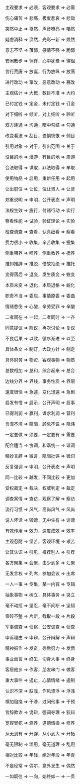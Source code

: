 主观要求 => 必须，客观要求 => 必需

伤心痛苦 => 悲痛，极度悲哀 => 悲恸

突然中止 => 戛然，声音嘹亮 => 噶然

疑虑消释 => 涣然，光彩一新 => 焕然

意志不坚 => 薄弱，感情不强 => 脆弱

安闲散步 => 徜徉，心中犹豫 => 徘徊

言行荒唐 => 放诞，行为放纵 => 放荡

进行改动 => 窜改，恶意改动 => 篡改

主观估计 => 大概，数目不准 => 大约

已付定钱 => 定金，未付定钱 => 订金

对下细听 => 倾听，对上细听 => 聆听

双方连通 => 沟通，暗中勾结 => 勾通

改变看法 => 刮目，畏惧愤恨 => 侧目

引用对象 => 对于，引出范围 => 关于

没目的地 => 漫游，有目的地 => 周游

合法取得 => 谋取，非法取得 => 牟取

使用物品 => 启用，重新任用 => 起用

让出职位 => 让位，位让贤人 => 让贤

郑重说明 => 申明，公开表态 => 声明

法规生效 => 施行，付诸行动 => 实行

察看性能 => 试验，验证理论 => 实验

检查调查 => 查看，认真细看 => 察看

费力很小 => 收集，辛苦收集 => 搜集

侧重喂养 => 哺养，侧重教养 => 抚养

推卸推辞 => 推脱，借故拒绝 => 推托

变得落后 => 退变，发生质变 => 蜕变

本质未变 => 退化，本质退格 => 蜕化

职责不当 => 委屈，事情原委 => 委曲

情绪悲伤 => 心酸，辛劳受罪 => 辛酸

二者同在 => 一起，二者同时 => 一齐

同意提议 => 附议，再次讨论 => 复议

不良后果 => 以致，循序渐进 => 以至

具体条文 => 制订，大政方针 => 制定

具体财务 => 物资，客观事物 => 物质

总数相加 => 总和，综合起来 => 总合

边线分界 => 界线，事务性质 => 界限

速度很快 => 急遽，变化迅速 => 急剧

启发有悟 => 启示，公开声明 => 启事

已得利润 => 赢利，谋求利润 => 营利

含混不清 => 隐晦，顾忌不说 => 隐讳

一定要做 => 须要，一定要有 => 需要

配合适当 => 协调，和谐统一 => 谐调

精妙言辞 => 微言，隐晦批评 => 微词

反复强调 => 申明，公开表态 => 声明

同一比较 => 越发，不同比较 => 更加

受权裁定 => 裁决，权威判定 => 裁定

调查案情 => 查访，观察了解 => 察访

流行习惯 => 风气，高尚风气 => 风尚

说人坏话 => 毁谤，无中生有 => 诽谤

有效作用 => 效力，速度成效 => 效率

主观忍耐 => 坚苦，客观环境 => 艰苦

让其认识 => 引见，推荐别人 => 引荐

各方聚集 => 会聚，由少到多 => 汇聚

无发言权 => 列席，参加会议 => 出席

一人一事 => 专集，某一内容 => 专辑

抽象事物 => 树立，具体事务 => 竖立

毫不动摇 => 坚忍，毫不间断 => 坚韧

零碎不整 => 片断，截取一段 => 片段

军事调查 => 侦察，公安调查 => 侦查

申诉理由 => 申辩，公开辩解 => 声辩

精神振作 => 发奋，辱后努力 => 发愤

事业而言 => 终生，切身大事 => 终身

客居他乡 => 作客，朋友串门 => 做客

重大事件 => 遏止，心情情绪 => 遏制

认识不深 => 肤浅，作风漂浮 => 浮浅

横加阻挠 => 干涉，过问他事 => 干预

言辞欺诈 => 诡辩，强词夺理 => 狡辩

宽容冒犯 => 涵养，道德情操 => 修养

从无到有 => 开辟，从小到大 => 开拓

毫无限制 => 滥用，毫无道理 => 乱用

相对比较 => 年轻，绝对年段 => 年青

不是经常 => 偶尔，意外发生 => 偶然

一如既往 => 一向，始终如一 => 一贯